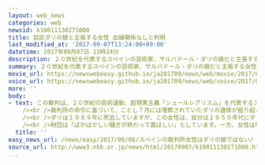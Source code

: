 ```yaml
---
layout: web_news
categories: web
newsid: k10011130271000
title: 巨匠ダリの娘と主張する女性 血縁関係なしと判明
last_modified_at: '2017-09-07T13:24:00+09:00'
datetime: 2017年09月07日 13時24分
description: ２０世紀を代表するスペインの芸術家、サルバドール・ダリの娘だと主張する女性が血縁関係の確認を求めていた裁判で、ダリの遺体を掘り起こしてＤＮＡ鑑定を行った結果、女性はダリの娘ではなかったことがわかりました。
summary: ２０世紀を代表するスペインの芸術家、サルバドール・ダリの娘だと主張する女性が血縁関係の確認を求めていた裁判で、ダリの遺体を掘り起こしてＤＮＡ鑑定を行った結果、女性はダリの娘ではなかったことがわかりました。
movie_url: https://newswebeasy.github.io/ja201709/news/web/movie/2017/09/08/k10011130271000.mp4
voice_url: https://newswebeasy.github.io/ja201709/news/web/voice/2017/09/08/k10011130271000.mp3
more: ''
body:
- text: この裁判は、２０世紀の芸術運動、超現実主義「シュールレアリスム」を代表するスペインの世界的な芸術家、サルバドール・ダリの娘だと主張するスペイン人の女性が血縁関係の確認を求めて起こしていました。<br
    /><br />裁判所の命令に基づいて、ことし７月には埋葬されていたダリの遺体が掘り起こされ、ＤＮＡ鑑定が進められていましたが、ダリの財団によりますと、今月６日までに裁判所側から血縁関係はなかったという連絡があったということです。<br
    /><br />ダリは１９８９年に死去していますが、この女性は、自分は１９５０年代にダリの家政婦として働いていた母親との間に生まれたと主張していました。血縁関係が認められればばく大な遺産の一部を女性が相続する権利が発生する可能性があったため、鑑定の結果には、注目が集まっていました。<br
    /><br />財団は「ばかばかしい騒ぎが終わって喜ばしい」としています。一方、女性は地元紙に対して「鑑定結果はまだ聞いていない」と話しています。
  title: ''
easy_news_url: /news/easy/2017/09/08/スペインの裁判所女性はダリの娘ではない/
source_url: http://www3.nhk.or.jp/news/html/20170907/k10011130271000.html
...
```

